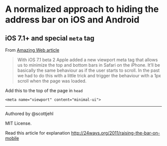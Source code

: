 A normalized approach to hiding the address bar on iOS and Android
=======================

## iOS 7.1+ and special `meta` tag

From [Amazing Web article](http://theamazingweb.net/2013/12/19/minimal-ui-viewport-meta-tag/)

> With iOS 7.1 beta 2 Apple added a new viewport meta tag that allows us to minimize the top and bottom bars in Safari on the iPhone. It’ll be basically the same behaviour as if the user starts to scroll. In the past we had to do this with a little trick and trigger the behaviour with a 1px scroll when the page was loaded.

Add this to the top of the page in `head`

```
<meta name="viewport" content="minimal-ui">
```

---

Authored by @scottjehl

MIT License.

Read this article for explanation
http://24ways.org/2011/raising-the-bar-on-mobile
